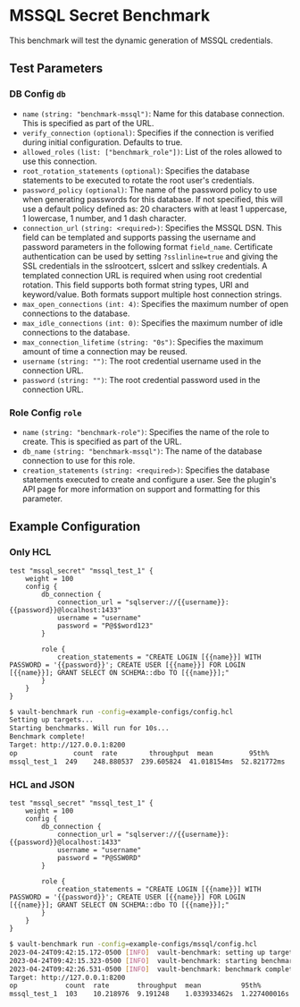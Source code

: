 # MSSQL Secret Benchmark

This benchmark will test the dynamic generation of MSSQL credentials.

## Test Parameters

### DB Config `db`

- `name` `(string: "benchmark-mssql")`: Name for this database connection. This is specified as part of the URL.
- `verify_connection` `(optional)`: Specifies if the connection is verified during initial configuration. Defaults to true.
- `allowed_roles` `(list: ["benchmark_role"])`: List of the roles allowed to use this connection.
- `root_rotation_statements` `(optional)`: Specifies the database statements to be executed to rotate the root user's credentials.
- `password_policy` `(optional)`: The name of the password policy to use when generating passwords for this database. If not specified, this will use a default policy defined as: 20 characters with at least 1 uppercase, 1 lowercase, 1 number, and 1 dash character.
- `connection_url` `(string: <required>)`: Specifies the MSSQL DSN. This field can be templated and supports passing the username and password parameters in the following format `field_name`. Certificate authentication can be used by setting `?sslinline=true` and giving the SSL credentials in the sslrootcert, sslcert and sslkey credentials. A templated connection URL is required when using root credential rotation. This field supports both format string types, URI and keyword/value. Both formats support multiple host connection strings.
- `max_open_connections` `(int: 4)`: Specifies the maximum number of open connections to the database.
- `max_idle_connections` `(int: 0)`: Specifies the maximum number of idle connections to the database.
- `max_connection_lifetime` `(string: "0s")`: Specifies the maximum amount of time a connection may be reused.
- `username` `(string: "")`: The root credential username used in the connection URL.
- `password` `(string: "")`: The root credential password used in the connection URL.

### Role Config `role`

- `name` `(string: "benchmark-role")`: Specifies the name of the role to create. This is specified as part of the URL.
- `db_name` `(string: "benchmark-mssql")`: The name of the database connection to use for this role.
- `creation_statements` `(string: <required>)`: Specifies the database statements executed to create and configure a user. See the plugin's API page for more information on support and formatting for this parameter.

## Example Configuration

### Only HCL
```hcl
test "mssql_secret" "mssql_test_1" {
    weight = 100
    config {
        db_connection {
            connection_url = "sqlserver://{{username}}:{{password}}@localhost:1433"
            username = "username"
            password = "P@$$word123"
        }

        role {
            creation_statements = "CREATE LOGIN [{{name}}] WITH PASSWORD = '{{password}}'; CREATE USER [{{name}}] FOR LOGIN [{{name}}]; GRANT SELECT ON SCHEMA::dbo TO [{{name}}];"
        }
    }
}
```

```bash
$ vault-benchmark run -config=example-configs/config.hcl
Setting up targets...
Starting benchmarks. Will run for 10s...
Benchmark complete!
Target: http://127.0.0.1:8200
op              count  rate        throughput  mean         95th%        99th%        successRatio
mssql_test_1  249    248.880537  239.605824  41.018154ms  52.821772ms  58.667201ms  100.00%
```

### HCL and JSON

```hcl
test "mssql_secret" "mssql_test_1" {
    weight = 100
    config {
        db_connection {
            connection_url = "sqlserver://{{username}}:{{password}}@localhost:1433"
            username = "username"
            password = "P@SSW0RD"
        }

        role {
            creation_statements = "CREATE LOGIN [{{name}}] WITH PASSWORD = '{{password}}'; CREATE USER [{{name}}] FOR LOGIN [{{name}}]; GRANT SELECT ON SCHEMA::dbo TO [{{name}}];"
        }
    }
}
```

```bash
$ vault-benchmark run -config=example-configs/mssql/config.hcl
2023-04-24T09:42:15.172-0500 [INFO]  vault-benchmark: setting up targets
2023-04-24T09:42:15.323-0500 [INFO]  vault-benchmark: starting benchmarks: duration=10s
2023-04-24T09:42:26.531-0500 [INFO]  vault-benchmark: benchmark complete
Target: http://127.0.0.1:8200
op            count  rate       throughput  mean          95th%         99th%         successRatio
mssql_test_1  103    10.218976  9.191248    1.033933462s  1.227400016s  1.275721642s  100.00%
```
